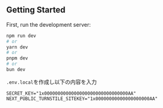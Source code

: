 ## Getting Started

First, run the development server:

```bash
npm run dev
# or
yarn dev
# or
pnpm dev
# or
bun dev
```

`.env.local`を作成し以下の内容を入力
```
SECRET_KEY="1x0000000000000000000000000000000AA"
NEXT_PUBLIC_TURNSTILE_SITEKEY="1x00000000000000000000AA"
```
